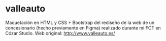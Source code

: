 # valleauto
Maquetación en HTML y CSS + Bootstrap del rediseño de la web de un concesionario (hecho previamente en Figma) realizado durante mi FCT en Cózar Studio. Web original: http://www.valleauto.es/
